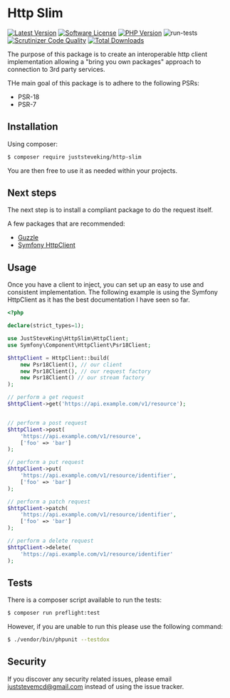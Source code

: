 # Http Slim

<!-- BADGES_START -->
[![Latest Version][badge-release]][packagist]
[![Software License][badge-license]][license]
[![PHP Version][badge-php]][php]
![run-tests](https://github.com/JustSteveKing/http-slim/workflows/run-tests/badge.svg)
[![Scrutinizer Code Quality](https://scrutinizer-ci.com/g/JustSteveKing/http-slim/badges/quality-score.png?b=master)](https://scrutinizer-ci.com/g/JustSteveKing/http-slim/?branch=master)
[![Total Downloads][badge-downloads]][downloads]

[badge-release]: https://img.shields.io/packagist/v/juststeveking/http-slim.svg?style=flat-square&label=release
[badge-license]: https://img.shields.io/packagist/l/juststeveking/http-slim.svg?style=flat-square
[badge-php]: https://img.shields.io/packagist/php-v/juststeveking/http-slim.svg?style=flat-square

[badge-downloads]: https://img.shields.io/packagist/dt/juststeveking/http-slim.svg?style=flat-square&colorB=mediumvioletred

[packagist]: https://packagist.org/packages/juststeveking/http-slim
[license]: https://github.com/JustSteveKing/http-slim/blob/master/LICENSE
[php]: https://php.net
[downloads]: https://packagist.org/packages/juststeveking/http-slim
<!-- BADGES_END -->

The purpose of this package is to create an interoperable http client implementation allowing a "bring you own packages" approach to connection to 3rd party services.

THe main goal of this package is to adhere to the following PSRs:

- PSR-18
- PSR-7


## Installation

Using composer:

```bash
$ composer require juststeveking/http-slim
```

You are then free to use it as needed within your projects.

## Next steps

The next step is to install a compliant package to do the request itself.

A few packages that are recommended:

- [Guzzle](http://docs.guzzlephp.org/en/stable/)
- [Symfony HttpClient](https://symfony.com/doc/current/components/http_client.html)


## Usage

Once you have a client to inject, you can set up an easy to use and consistent implementation. The following example is using the Symfony HttpClient as it has the best documentation I have seen so far.


```php
<?php

declare(strict_types=1);

use JustSteveKing\HttpSlim\HttpClient;
use Symfony\Component\HttpClient\Psr18Client;

$httpClient = HttpClient::build(
    new Psr18Client(), // our client
    new Psr18Client(), // our request factory
    new Psr18Client() // our stream factory
);

// perform a get request
$httpClient->get('https://api.example.com/v1/resource');


// perform a post request
$httpClient->post(
    'https://api.example.com/v1/resource',
    ['foo' => 'bar']
);

// perform a put request
$httpClient->put(
    'https://api.example.com/v1/resource/identifier',
    ['foo' => 'bar']
);

// perform a patch request
$httpClient->patch(
    'https://api.example.com/v1/resource/identifier',
    ['foo' => 'bar']
);

// perform a delete request
$httpClient->delete(
    'https://api.example.com/v1/resource/identifier'
);
```

## Tests

There is a composer script available to run the tests:

```bash
$ composer run preflight:test
```

However, if you are unable to run this please use the following command:

```bash
$ ./vendor/bin/phpunit --testdox
```

## Security

If you discover any security related issues, please email juststevemcd@gmail.com instead of using the issue tracker.